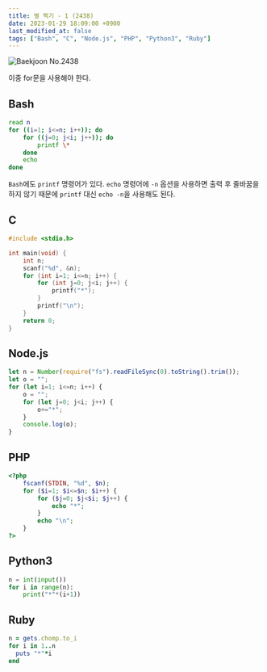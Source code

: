 ```yaml
---
title: 별 찍기 - 1 (2438)
date: 2023-01-29 18:09:00 +0900
last_modified_at: false
tags: ["Bash", "C", "Node.js", "PHP", "Python3", "Ruby"]
---
```


![Baekjoon No.2438](https://cdn.jsdelivr.net/gh/kimzuni/cdn/blog/baekjoon-2438.png)

이중 for문을 사용해야 한다.

## Bash

```bash
read n
for ((i=1; i<=n; i++)); do
	for ((j=0; j<i; j++)); do
		printf \*
	done
	echo
done
```

`Bash`에도 `printf` 명령어가 있다.
`echo` 명령어에 `-n` 옵션을 사용하면 출력 후 줄바꿈을 하지 않기 때문에 `printf` 대신 `echo -n`을 사용해도 된다.

## C

```c
#include <stdio.h>

int main(void) {
	int n;
	scanf("%d", &n);
	for (int i=1; i<=n; i++) {
		for (int j=0; j<i; j++) {
			printf("*");
		}
		printf("\n");
	}
	return 0;
}
```

## Node.js

```javascript
let n = Number(require("fs").readFileSync(0).toString().trim());
let o = "";
for (let i=1; i<=n; i++) {
	o = "";
	for (let j=0; j<i; j++) {
		o+="*";
	}
	console.log(o);
}
```

## PHP

```php
<?php
	fscanf(STDIN, "%d", $n);
	for ($i=1; $i<=$n; $i++) {
		for ($j=0; $j<$i; $j++) {
			echo "*";
		}
		echo "\n";
	}
?>
```

## Python3

```python
n = int(input())
for i in range(n):
    print("*"*(i+1))
```

## Ruby

```ruby
n = gets.chomp.to_i
for i in 1..n
  puts "*"*i
end
```
